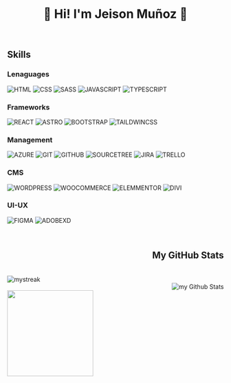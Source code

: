 <h1 align="center">👾 Hi! I'm Jeison Muñoz 👋</h1>
<br>
  <h2 align="left">Skills</h2>
  
  ### Lenaguages
  
  ![HTML](https://img.shields.io/badge/-HTML-000000?style=for-the-badge&logo=html5)
  ![CSS](https://img.shields.io/badge/-CSS-000000?style=for-the-badge&logo=css3)
  ![SASS](https://img.shields.io/badge/-Sass-000000?style=for-the-badge&logo=sass)
  ![JAVASCRIPT](https://img.shields.io/badge/-JavaScript-000000?style=for-the-badge&logo=javascript)
  ![TYPESCRIPT](https://img.shields.io/badge/-TypeScript-000000?style=for-the-badge&logo=typescript)
  
  ### Frameworks
  
  ![REACT](https://img.shields.io/badge/-React-000000?style=for-the-badge&logo=react)
  ![ASTRO](https://img.shields.io/badge/-Astro-000000?style=for-the-badge&logo=astro)
  ![BOOTSTRAP](https://img.shields.io/badge/-Bootstrap-000000?style=for-the-badge&logo=bootstrap)
  ![TAILDWINCSS](https://img.shields.io/badge/-TailwindCSS-000000?style=for-the-badge&logo=tailwindcss)
  
  ### Management
  
  ![AZURE](https://img.shields.io/badge/-Azure-000000?style=for-the-badge&logo=azuredevops)
  ![GIT](https://img.shields.io/badge/-Git-000000?style=for-the-badge&logo=git)
  ![GITHUB](https://img.shields.io/badge/-GitHub-000000?style=for-the-badge&logo=github)
  ![SOURCETREE](https://img.shields.io/badge/-SourceTree-000000?style=for-the-badge&logo=sourcetree)
  ![JIRA](https://img.shields.io/badge/-Jira-000000?style=for-the-badge&logo=jira)
  ![TRELLO](https://img.shields.io/badge/-Trello-000000?style=for-the-badge&logo=trello)
  
  ### CMS
  
  ![WORDPRESS](https://img.shields.io/badge/-WordPress-000000?style=for-the-badge&logo=wordpress)
  ![WOOCOMMERCE](https://img.shields.io/badge/-WooCommerce-000000?style=for-the-badge&logo=woocommerce)
  ![ELEMMENTOR](https://img.shields.io/badge/-Elementor-000000?style=for-the-badge&logo=elementor)
  ![DIVI](https://img.shields.io/badge/-Divi-000000?style=for-the-badge&logo=divi)

  ### UI-UX
  
  ![FIGMA](https://img.shields.io/badge/-Figma-000000?style=for-the-badge&logo=figma)
  ![ADOBEXD](https://img.shields.io/badge/-AdobeXd-000000?style=for-the-badge&logo=adobexd)

  <br>
  <h2 align="right">My GitHub Stats</h2>
  <br>
  <div align="left">
<span>
  <img src="https://github-readme-streak-stats.herokuapp.com/?user=jeisonmr&theme=highcontrast&border_radius=5&locale=es&fire=EBCB24&dates=FFFFFF&sideNums=FFCB10&stroke=FFFFFF&currStreakNum=EBD91B&currStreakLabel=FFFFFF&sideLabels=FFFFFF&ring=EFB738&background=0,000000,262626" alt="mystreak"/>
</span>
  </div>
  <div align="right">
<span>
  <img align="center" src="https://github-readme-stats.vercel.app/api?username=jeisonmr&include_all_commits=true&count_private=true&show_icons=true&line_height=20&title_color=ffbe01&icon_color=ffbe01&text_color=FFF&bg_color=0,000000,262626" alt="my Github Stats"/>
</span>
  <div align='left'>
    <img height=200 src="https://github-readme-stats.vercel.app/api/top-langs/?username=jeisonmr&theme=dark" />
</div>
  
  </div>
